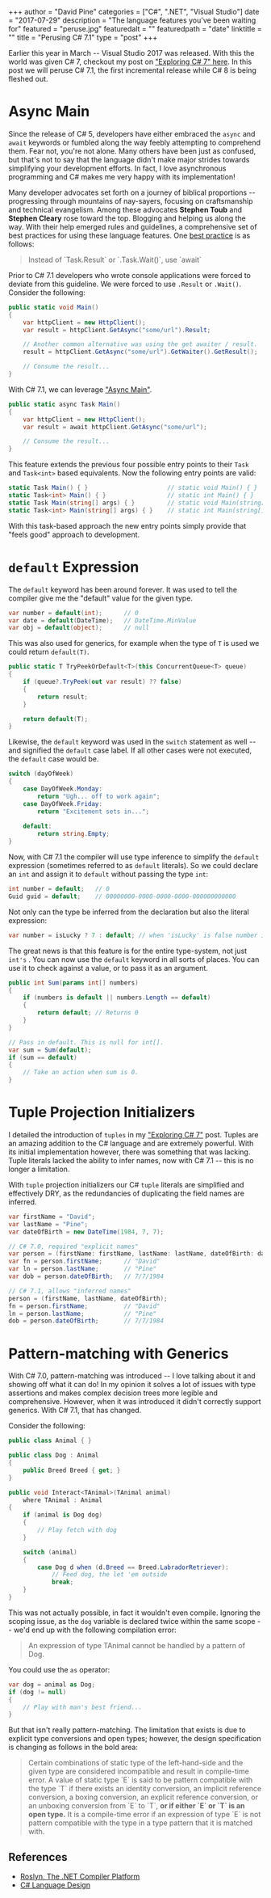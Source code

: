 +++
author = "David Pine"
categories = ["C#", ".NET", "Visual Studio"]
date = "2017-07-29"
description = "The language features you've been waiting for"
featured = "peruse.jpg"
featuredalt = ""
featuredpath = "date"
linktitle = ""
title = "Perusing C# 7.1"
type = "post"
+++

Earlier this year in March -- Visual Studio 2017 was released. With this the world was given C# 7, checkout my post on <a href="/blog/exploring-csharp-seven" target="_blank">"Exploring C# 7" here</a>. In this post we will peruse C# 7.1, the first incremental release while C# 8 is being fleshed out.

# Async Main <a target="_blank" href="https://github.com/dotnet/csharplang/issues/97"><i class="fa fa-external-link"></i></a>

Since the release of C# 5, developers have either embraced the `async` and `await` keywords or fumbled along the way feebly attempting to comprehend them. Fear not, you're not alone. Many others have been just as confused, but that's not to say that the language didn't make major strides towards simplifying your development efforts. In fact, I love asynchronous programming and C# makes me very happy with its implementation!

Many developer advocates set forth on a journey of biblical proportions -- progressing through mountains of nay-sayers, focusing on craftsmanship and technical evangelism. Among these advocates **Stephen Toub** and **Stephen Cleary** rose toward the top. Blogging and helping us along the way. With their help emerged rules and guidelines, a comprehensive set of best practices for using these language features. One <a href="https://msdn.microsoft.com/en-us/magazine/jj991977.aspx" target="_blank">best practice</a> is as follows:

> <p/> Instead of `Task.Result` or `.Task.Wait()`, use `await`

Prior to C# 7.1 developers who wrote console applications were forced to deviate from this guideline. We were forced to use `.Result` or `.Wait()`. Consider the following:

```csharp
public static void Main()
{
    var httpClient = new HttpClient();
    var result = httpClient.GetAsync("some/url").Result;

    // Another common alternative was using the get awaiter / result.
    result = httpClient.GetAsync("some/url").GetWaiter().GetResult();

    // Consume the result...
}
```
With C# 7.1, we can leverage <a href="https://github.com/dotnet/csharplang/blob/master/proposals/async-main.md" target="_blank">"Async Main"</a>.

```csharp
public static async Task Main()
{
    var httpClient = new HttpClient();
    var result = await httpClient.GetAsync("some/url");

    // Consume the result...
}
```

This feature extends the previous four possible entry points to their `Task` and `Task<int>` based equivalents. Now the following entry points are valid:

```csharp
static Task Main() { }                      // static void Main() { }
static Task<int> Main() { }                 // static int Main() { }
static Task Main(string[] args) { }         // static void Main(string[] args) { }
static Task<int> Main(string[] args) { }    // static int Main(string[] args) { }
```

With this task-based approach the new entry points simply provide that "feels good" approach to development. 

# `default` Expression <a target="_blank" href="https://github.com/dotnet/csharplang/issues/102"><i class="fa fa-external-link"></i></a>

The `default` keyword has been around forever. It was used to tell the compiler give me the "default" value for the given type.

```csharp
var number = default(int);      // 0
var date = default(DateTime);   // DateTime.MinValue
var obj = default(object);      // null
```

This was also used for generics, for example when the type of `T` is used we could return `default(T)`.

```csharp
public static T TryPeekOrDefault<T>(this ConcurrentQueue<T> queue)
{
    if (queue?.TryPeek(out var result) ?? false)
    {
        return result;
    }

    return default(T);
}
```

Likewise, the `default` keyword was used in the `switch` statement as well -- and signified the `default` case label. If all other cases were not executed, the `default` case would be.

```csharp
switch (dayOfWeek) 
{
    case DayOfWeek.Monday:
        return "Ugh... off to work again";
    case DayOfWeek.Friday:
        return "Excitement sets in...";
    
    default:
        return string.Empty;
}
```

Now, with C# 7.1 the compiler will use type inference to simplify the `default` expression (sometimes referred to as `default` literals). So we could declare an `int` and assign it to `default` without passing the type `int`:

```csharp
int number = default;   // 0
Guid guid = default;    // 00000000-0000-0000-0000-000000000000
```

Not only can the type be inferred from the declaration but also the literal expression:

```csharp
var number = isLucky ? 7 : default; // when 'isLucky' is false number is 0
```

The great news is that this feature is for the entire type-system, not just `int's` <i class="fa fa-thumbs-o-up" aria-hidden="true"></i>. You can now use the `default` keyword in all sorts of places. You can use it to check against a value, or to pass it as an argument.

```csharp
public int Sum(params int[] numbers)
{
    if (numbers is default || numbers.Length == default)
    {
        return default; // Returns 0
    }
}

// Pass in default. This is null for int[].
var sum = Sum(default);
if (sum == default)
{
    // Take an action when sum is 0.
}
```

# Tuple Projection Initializers <a target="_blank" href="https://github.com/dotnet/csharplang/issues/415"><i class="fa fa-external-link"></i></a>

I detailed the introduction of `tuples` in my <a href="/blog/exploring-csharp-seven" target="_blank">"Exploring C# 7"</a> post. Tuples are an amazing addition to the C# language and are extremely powerful. With its initial implementation however, there was something that was lacking. Tuple literals lacked the ability to infer names, now with C# 7.1 -- this is no longer a limitation.

With `tuple` projection initializers our C# `tuple` literals are simplified and effectively DRY, as the redundancies of duplicating the field names are inferred.

```csharp
var firstName = "David";
var lastName = "Pine";
var dateOfBirth = new DateTime(1984, 7, 7);

// C# 7.0, required "explicit names"
var person = (firstName: firstName, lastName: lastName, dateOfBirth: dateOfBirth);
var fn = person.firstName;      // "David"
var ln = person.lastName;       // "Pine"
var dob = person.dateOfBirth;   // 7/7/1984

// C# 7.1, allows "inferred names"
person = (firstName, lastName, dateOfBirth);
fn = person.firstName;          // "David"
ln = person.lastName;           // "Pine"
dob = person.dateOfBirth;       // 7/7/1984
```

# Pattern-matching with Generics <a target="_blank" href="https://github.com/dotnet/csharplang/issues/154"> <i class="fa fa-external-link"></i></a>

With C# 7.0, pattern-matching was introduced -- I love talking about it and showing off what it can do! In my opinion it solves a lot of issues with type assertions and makes complex decision trees more legible and comprehensive. However, when it was introduced it didn't correctly support generics. With C# 7.1, that has changed.

Consider the following:

```csharp
public class Animal { }

public class Dog : Animal
{
    public Breed Breed { get; }
}

public void Interact<TAnimal>(TAnimal animal)
    where TAnimal : Animal
{
    if (animal is Dog dog)
    {
        // Play fetch with dog
    }

    switch (animal)
    {
        case Dog d when (d.Breed == Breed.LabradorRetriever):
            // Feed dog, the let 'em outside
            break;
    }
}
```

This was not actually possible, in fact it wouldn't even compile. Ignoring the scoping issue, as the `dog` variable is declared twice within the same scope -- we'd end up with the following compilation error:

> <p/> An expression of type TAnimal cannot be handled by a pattern of Dog.

You could use the `as` operator:

```csharp
var dog = animal as Dog;
if (dog != null) 
{
    // Play with man's best friend...
}
```

But that isn't really pattern-matching. The limitation that exists is due to explicit type conversions and open types; however, the design specification is changing as follows in the bold area:

> <p/> Certain combinations of static type of the left-hand-side and the given type are considered incompatible and result in compile-time error. A value of static type `E` is said to be pattern compatible with the type `T` if there exists an identity conversion, an implicit reference conversion, a boxing conversion, an explicit reference conversion, or an unboxing conversion from `E` to `T`, <strong>or if either `E` or `T` is an open type.</strong> It is a compile-time error if an expression of type `E` is not pattern compatible with the type in a type pattern that it is matched with.

## References

 - <a target="_blank" href="https://github.com/dotnet/roslyn">Roslyn, The .NET Compiler Platform</a>
 - <a target="_blank" href="https://github.com/dotnet/csharplang">C# Language Design</a>